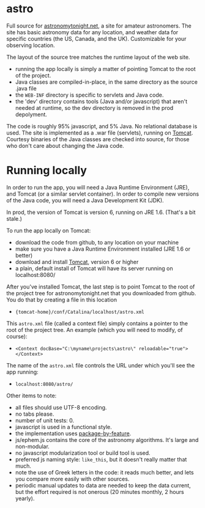 # astro
Full source for [astronomytonight.net](http://astronomytonight.net/main/form.sky), a site for amateur astronomers. The site has basic astronomy data for any location, and weather data for specific countries (the US, Canada, and the UK). Customizable for your observing location.

The layout of the source tree matches the runtime layout of the web site.  
* running the app locally is simply a matter of pointing Tomcat to the root of the project.  
* Java classes are compiled-in-place, in the same directory as the source .java file 
* the `WEB-INF` directory is specific to servlets and Java code. 
* the 'dev' directory contains tools (Java and/or javascript) that aren't needed at runtime, so the dev directory is removed in the prod depolyment.

The code is roughly 95% javascript, and 5% Java.
No relational database is used.
The site is implemented as a .war file (servlets), running on [Tomcat](http://tomcat.apache.org/whichversion.html). 
Courtesy binaries of the Java classes are checked into source, for those who don't care about changing the Java code.

# Running locally

In order to run the app, you will need a Java Runtime Environment (JRE), and Tomcat (or a similar servlet container). 
In order to compile new versions of the Java code, you will need a Java Development Kit (JDK).

In prod, the version of Tomcat is version 6, running on JRE 1.6. (That's a bit stale.)

To run the app locally on Tomcat:
* download the code from github, to any location on your machine
* make sure you have a Java Runtime Environment installed (JRE 1.6 or better)
* download and install [Tomcat](http://tomcat.apache.org/whichversion.html), version 6 or higher
* a plain, default install of Tomcat will have its server running on localhost:8080/

After you've installed Tomcat, the last step is to point Tomcat to the root of the project tree for astronomytonight.net 
that you downloaded from github. You do that by creating a file in this location
* `{tomcat-home}/conf/Catalina/localhost/astro.xml`

This `astro.xml` file (called a context file) simply contains a pointer to the root of the project tree. An example (which you will need to modify, of course):
* `<Context docBase="C:\myname\projects\astro\" reloadable="true"></Context>`

The name of the `astro.xml` file controls the URL under which you'll see the app running:  
* `localhost:8080/astro/`


Other items to note:
* all files should use UTF-8 encoding.
* no tabs please.
* number of unit tests: 0.
* javascript is used in a functional style.
* the implementation uses [package-by-feature](http://www.javapractices.com/topic/TopicAction.do?Id=205).
* js/ephem.js contains the core of the astronomy algorithms. It's large and non-modular.
* no javascript modularization tool or build tool is used.
* preferred js naming style: `like_this`, but it doesn't really matter that much.
* note the use of Greek letters in the code: it reads much better, and lets you compare more easily with other sources.
* periodic manual updates to data are needed to keep the data current, but the effort required is not onerous (20 minutes monthly, 2 hours yearly).